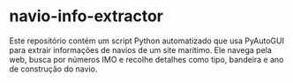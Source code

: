 # navio-info-extractor
Este repositório contém um script Python automatizado que usa PyAutoGUI para extrair informações de navios de um site marítimo. Ele navega pela web, busca por números IMO e recolhe detalhes como tipo, bandeira e ano de construção do navio.
